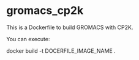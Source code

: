 # gromacs_cp2k
This is a Dockerfile to build GROMACS with CP2K.

You can execute:

docker  build  -t  DOCERFILE_IMAGE_NAME  .

